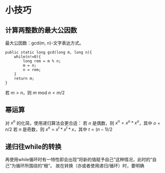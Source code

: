 # 小技巧

## 计算两整数的最大公因数
最大公因数：gcd(m, n)-文字表达方式。
```
public static long gcd(long m, long n){
    while(n!=0){
        long rem = m % n;
        m = n;
        n = rem;
    }
    return m;
}
```
若 $m>n$，则 $m$ mod $n<m/2$ 

## 幂运算
对 $x^n$ 的化简，使用递归算法会更合适：
若 $n$ 是偶数，则 $x^n=x^o*x^o$，其中 $o=n/2$
若 $n$ 是奇数，则 $x^n=x^t*x^t*x$，其中 $t=(n-1)/2$

## 递归往while的转换
再使用while循环时有一特性即会出现“将新的值赋予自己”这种情况，此时的“自己”为循环所围绕的“根”。
故在转换（亦或者使用递归/循环）时，要明确